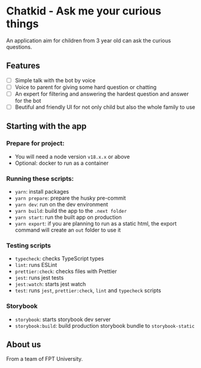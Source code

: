 # Chatkid - Ask me your curious things

An application aim for children from 3 year old can ask the curious questions.

## Features

- [ ] Simple talk with the bot by voice
- [ ] Voice to parent for giving some hard question or chatting
- [ ] An expert for filtering and answering the hardest question and answer for the bot
- [ ] Beutiful and friendly UI for not only child but also the whole family to use

## Starting with the app

### Prepare for project:

- You will need a node version `v18.x.x` or above
- Optional: docker to run as a container

### Running these scripts:

- `yarn`: install packages
- `yarn prepare`: prepare the husky pre-commit
- `yarn dev`: run on the dev environment
- `yarn build`: build the app to the `.next folder`
- `yarn start`: run the built app on production
- `yarn export`: if you are planning to run as a static html, the export command will create an `out` folder to use it

### Testing scripts

- `typecheck`: checks TypeScript types
- `lint`: runs ESLint
- `prettier:check`: checks files with Prettier
- `jest`: runs jest tests
- `jest:watch`: starts jest watch
- `test`: runs `jest`, `prettier:check`, `lint` and `typecheck` scripts

### Storybook

- `storybook`: starts storybook dev server
- `storybook:build`: build production storybook bundle to `storybook-static`

## About us

From a team of FPT University.
